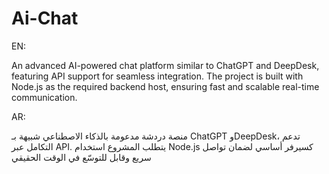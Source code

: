 # Ai-Chat

EN:

An advanced AI-powered chat platform similar to ChatGPT and DeepDesk, featuring API support for seamless integration. The project is built with Node.js as the required backend host, ensuring fast and scalable real-time communication.


AR:

منصة دردشة مدعومة بالذكاء الاصطناعي شبيهة بـ ChatGPT وDeepDesk، تدعم التكامل عبر API. يتطلب المشروع استخدام Node.js كسيرفر أساسي لضمان تواصل سريع وقابل للتوسّع في الوقت الحقيقي

